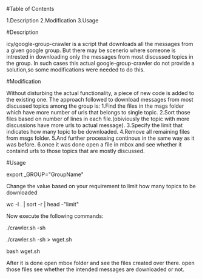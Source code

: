 #Table of Contents

1.Description
2.Modification
3.Usage

#Description

icy/google-group-crawler is a script that downloads all the messages 
from a given google group.
But there may be scenerio where someone is intrested in downloading only the 
messages from most discussed topics in the group.
In such cases this actual google-group-crawler do not provide a solution,so
some modifications were needed to do this.

#Modification

Without disturbing the actual functionality, a piece of new code is added to the existing one.
The approach followed to download messages from most discussed topics among the group is:
1.Find the files in the msgs folder which have more number of urls that belongs to single topic.
2.Sort those files based on number of lines in each file.(obiviously the topic with more discussions have more urls to actual message).
3.Specify the limit that indicates how many topic to be downloaded.
4.Remove all remaining files from msgs folder.
5.And further processing continous in the same way as it was before.
6.once it was done open a file in mbox and see whether it containd urls to those topics that are mostly discussed.

#Usage

export _GROUP="GroupName"

Change the value based on your requirement to limit how many topics to be downloaded

wc -l *.* | sort -r | head -"limit"

Now execute the following commands:

./crawler.sh -sh 

./crawler.sh -sh > wget.sh

bash wget.sh

After it is done open mbox folder and see the files created over there.
open those files see whether the intended messages are downloaded or not.
